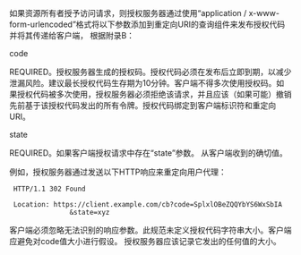 如果资源所有者授予访问请求，则授权服务器通过使用“application / x-www-form-urlencoded”格式将以下参数添加到重定向URI的查询组件来发布授权代码并将其传递给客户端， 根据附录B：

code

REQUIRED。授权服务器生成的授权码。授权代码必须在发布后立即到期，以减少泄漏风险。建议最长授权代码生存期为10分钟。客户端不得多次使用授权码。如果授权代码被多次使用，授权服务器必须拒绝该请求，并且应该（如果可能）撤销先前基于该授权代码发出的所有令牌。授权代码绑定到客户端标识符和重定向URI。

state

REQUIRED。如果客户端授权请求中存在“state”参数。 从客户端收到的确切值。

例如，授权服务器通过发送以下HTTP响应来重定向用户代理：

```
 HTTP/1.1 302 Found
 
 Location: https://client.example.com/cb?code=SplxlOBeZQQYbYS6WxSbIA
               &state=xyz
```

客户端必须忽略无法识别的响应参数。此规范未定义授权代码字符串大小。客户端应避免对code值大小进行假设。 授权服务器应该记录它发出的任何值的大小。

